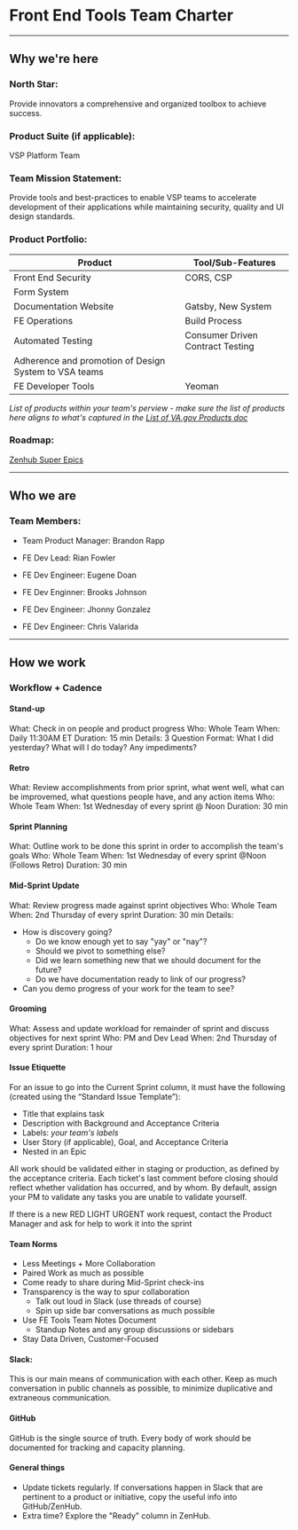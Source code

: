 # Front End Tools Team Charter

---

## Why we're here

### North Star:
Provide innovators a comprehensive and organized toolbox to achieve success.

### Product Suite (if applicable): 
VSP Platform Team

### Team Mission Statement:
Provide tools and best-practices to enable VSP teams to accelerate development of their applications while maintaining security, quality and UI design standards.


### Product Portfolio:
|Product|Tool/Sub-Features|
|----|----|
|Front End Security |CORS, CSP| 
|Form System | |  
|Documentation Website | Gatsby, New System| 
|FE Operations|Build Process |
|Automated Testing|Consumer Driven Contract Testing|
|Adherence and promotion of Design System to VSA teams|| 
|FE Developer Tools|Yeoman|

_List of products within your team's perview - make sure the list of products here aligns to what's captured in the [List of VA.gov Products doc](https://docs.google.com/spreadsheets/d/1hzz6whEGoQJQbiNvIggirhydYYdv57nfOZfLvFqZ1pQ/edit)_

### Roadmap:
[Zenhub Super Epics](https://github.com/department-of-veterans-affairs/va.gov-team#workspaces/vsp-5cedc9cce6e3335dc5a49fc4/board?labels=tools-fe,super-epic&repos=133843125,171695663)

---

## Who we are

### Team Members:
- Team Product Manager: Brandon Rapp

- FE Dev Lead: Rian Fowler
- FE Dev Engineer: Eugene Doan
- FE Dev Enginner: Brooks Johnson
- FE Dev Engineer: Jhonny Gonzalez
- FE Dev Engineer: Chris Valarida



---

## How we work

### Workflow + Cadence

#### Stand-up
What: Check in on people and product progress
Who: Whole Team
When: Daily 11:30AM ET
Duration: 15 min
Details: 3 Question Format: What I did yesterday? What will I do today? Any impediments?

#### Retro
What: Review accomplishments from prior sprint, what went well, what can be improvemed, what questions people have, and any action items
Who: Whole Team
When: 1st Wednesday of every sprint @ Noon
Duration: 30 min

#### Sprint Planning
What: Outline work to be done this sprint in order to accomplish the team's goals
Who: Whole Team
When: 1st Wednesday of every sprint @Noon (Follows Retro)
Duration: 30 min

#### Mid-Sprint Update
What: Review progress made against sprint objectives
Who: Whole Team
When: 2nd Thursday of every sprint
Duration: 30 min
Details:
- How is discovery going?
  - Do we know enough yet to say "yay" or "nay"?
  - Should we pivot to something else?
  - Did we learn something new that we should document for the future?
  - Do we have documentation ready to link of our progress?
- Can you demo progress of your work for the team to see?


#### Grooming
What: Assess and update workload for remainder of sprint and discuss objectives for next sprint
Who: PM and Dev Lead
When: 2nd Thursday of every sprint
Duration: 1 hour


#### Issue Etiquette
For an issue to go into the Current Sprint column, it must have the following (created using the “Standard Issue Template”):

- Title that explains task
- Description with Background and Acceptance Criteria
- Labels: _your team's labels_
- User Story (if applicable), Goal, and Acceptance Criteria
- Nested in an Epic

All work should be validated either in staging or production, as defined by the acceptance criteria. Each ticket's last comment before closing should reflect whether validation has occurred, and by whom. By default, assign your PM to validate any tasks you are unable to validate yourself.

If there is a new RED LIGHT URGENT work request, contact the Product Manager and ask for help to work it into the sprint


#### Team Norms

- Less Meetings + More Collaboration
- Paired Work as much as possible
- Come ready to share during Mid-Sprint check-ins
- Transparency is the way to spur collaboration
  - Talk out loud in Slack (use threads of course)
  - Spin up side bar conversations as much possible
- Use FE Tools Team Notes Document
  - Standup Notes and any group discussions or sidebars
- Stay Data Driven, Customer-Focused

#### Slack:

This is our main means of communication with each other. Keep as much conversation in public channels as possible, to minimize duplicative and extraneous communication.

#### GitHub
GitHub is the single source of truth. Every body of work should be documented for tracking and capacity planning.

#### General things
- Update tickets regularly. If conversations happen in Slack that are pertinent to a product or initiative, copy the useful info into GitHub/ZenHub.
- Extra time? Explore the "Ready" column in ZenHub.
